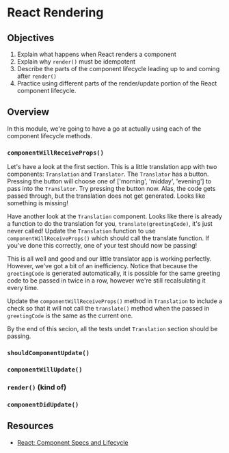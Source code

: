 # React Rendering

## Objectives

1. Explain what happens when React renders a component
2. Explain why `render()` must be idempotent
3. Describe the parts of the component lifecycle leading up to and coming after
   `render()`
4. Practice using different parts of the render/update portion of the React
   component lifecycle.

## Overview

In this module, we're going to have a go at actually using each of the component lifecycle methods.

### `componentWillReceiveProps()`
Let's have a look at the first section. This is a little translation app with two components: `Translation` and
`Translator`. The `Translator` has a button. Pressing the button will choose one of ['morning', 'midday', 'evening']
to pass into the `Translator`. Try pressing the button now. Alas, the code gets passed through, but the translation does
not get generated. Looks like something is missing!

Have another look at the `Translation` component. Looks like there is already a function to do the translation for
you, `translate(greetingCode)`, it's just never called! Update the `Translation` function to use
`componentWillReceiveProps()` which should call the translate function. If you've done this correctly, one of your
test should now be passing!

This is all well and good and our little translator app is working perfectly. However, we've got a bit of an
inefficiency. Notice that because the `greetingCode` is generated automatically, it is possible for the same greeting
code to be passed in twice in a row, however we're still recalsulating it every time.

Update the `componentWillReceiveProps()` method in `Translation` to include a check so that it will not call the
`translate()` method when the passed in `greetingCode` is the same as the current one.

By the end of this secion, all the tests undet `Translation` section should be passing.


### `shouldComponentUpdate()`
### `componentWillUpdate()`
### `render()` (kind of)
### `componentDidUpdate()`

## Resources

- [React: Component Specs and Lifecycle](https://github.com/learn-co-curriculum/react-rendering)
